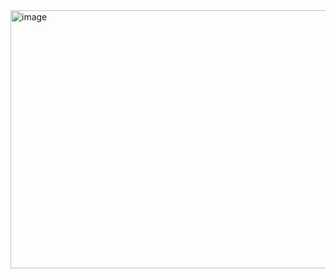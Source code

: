 <img width="949" height="413" alt="image" src="https://github.com/user-attachments/assets/4f6efae5-6f6f-42c8-8948-b69b2b275b6c" />

